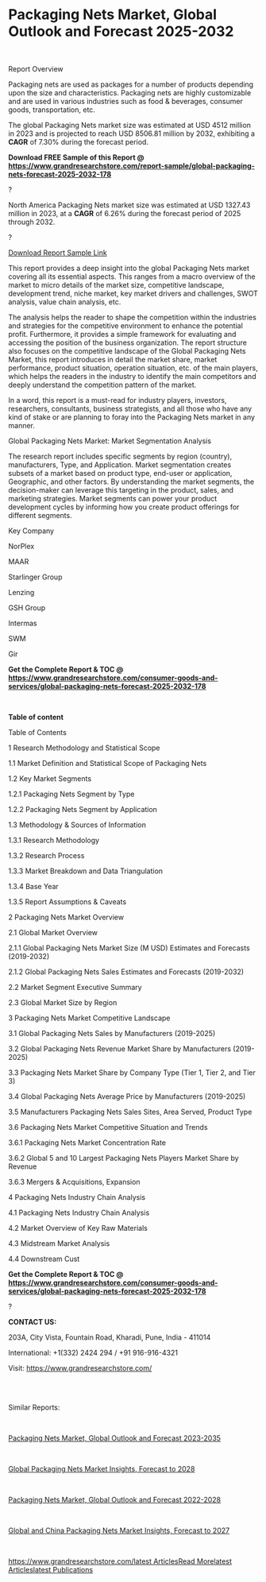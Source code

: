 <h1>Packaging Nets Market, Global Outlook and Forecast 2025-2032</h1><br/><p>Report Overview</p>
 
 
 
 <p>Packaging nets are used as packages for a number of products depending upon the size and characteristics. Packaging nets are highly customizable and are used in various industries such as food & beverages, consumer goods, transportation, etc.</p>
 
 
 
 <p>The global Packaging Nets market size was estimated at USD 4512 million in 2023 and is projected to reach USD 8506.81 million by 2032, exhibiting a <strong>CAGR</strong> of 7.30% during the forecast period.</p>
 
 
 
 <div><b>Download FREE Sample of this Report @ <a href="https://www.grandresearchstore.com/report-sample/global-packaging-nets-forecast-2025-2032-178">https://www.grandresearchstore.com/report-sample/global-packaging-nets-forecast-2025-2032-178</a></b></div>
 
 
 
 <p>? </p>
 
 
 
 <p>North America Packaging Nets market size was estimated at USD 1327.43 million in 2023, at a <strong>CAGR</strong> of 6.26% during the forecast period of 2025 through 2032.</p>
 
 
 
 <p>? </p>
 
 
 
 <p><a href="https://www.grandresearchstore.com/mr-admin/report-sample/global-packaging-nets-forecast-2025-2032-178">Download Report Sample Link</a></p>
 
 
 
 <p>This report provides a deep insight into the global Packaging Nets market covering all its essential aspects. This ranges from a macro overview of the market to micro details of the market size, competitive landscape, development trend, niche market, key market drivers and challenges, SWOT analysis, value chain analysis, etc.</p>
 
 
 
 <p>The analysis helps the reader to shape the competition within the industries and strategies for the competitive environment to enhance the potential profit. Furthermore, it provides a simple framework for evaluating and accessing the position of the business organization. The report structure also focuses on the competitive landscape of the Global Packaging Nets Market, this report introduces in detail the market share, market performance, product situation, operation situation, etc. of the main players, which helps the readers in the industry to identify the main competitors and deeply understand the competition pattern of the market.</p>
 
 
 
 <p>In a word, this report is a must-read for industry players, investors, researchers, consultants, business strategists, and all those who have any kind of stake or are planning to foray into the Packaging Nets market in any manner.</p>
 
 
 
 <p>Global Packaging Nets Market: Market Segmentation Analysis</p>
 
 
 
 <p>The research report includes specific segments by region (country), manufacturers, Type, and Application. Market segmentation creates subsets of a market based on product type, end-user or application, Geographic, and other factors. By understanding the market segments, the decision-maker can leverage this targeting in the product, sales, and marketing strategies. Market segments can power your product development cycles by informing how you create product offerings for different segments.</p>
 
 
 
 <p>Key Company</p>
 
 
 
 <p>NorPlex</p>
 
 
 
 <p>MAAR</p>
 
 
 
 <p>Starlinger Group</p>
 
 
 
 <p>Lenzing</p>
 
 
 
 <p>GSH Group</p>
 
 
 
 <p>Intermas</p>
 
 
 
 <p>SWM</p>
 
 
 
 <p>Gir</p>
 
 
 
 <div><b>Get the Complete Report & TOC @ <a href="https://www.grandresearchstore.com/consumer-goods-and-services/global-packaging-nets-forecast-2025-2032-178">https://www.grandresearchstore.com/consumer-goods-and-services/global-packaging-nets-forecast-2025-2032-178</a></b></div>
 
 
 
 <p><br />
 
 <b>Table of content</b></p>
 
 
 
 <p>Table of Contents<br />
 
 1 Research Methodology and Statistical Scope<br />
 
 1.1 Market Definition and Statistical Scope of Packaging Nets<br />
 
 1.2 Key Market Segments<br />
 
 1.2.1 Packaging Nets Segment by Type<br />
 
 1.2.2 Packaging Nets Segment by Application<br />
 
 1.3 Methodology & Sources of Information<br />
 
 1.3.1 Research Methodology<br />
 
 1.3.2 Research Process<br />
 
 1.3.3 Market Breakdown and Data Triangulation<br />
 
 1.3.4 Base Year<br />
 
 1.3.5 Report Assumptions & Caveats<br />
 
 2 Packaging Nets Market Overview<br />
 
 2.1 Global Market Overview<br />
 
 2.1.1 Global Packaging Nets Market Size (M USD) Estimates and Forecasts (2019-2032)<br />
 
 2.1.2 Global Packaging Nets Sales Estimates and Forecasts (2019-2032)<br />
 
 2.2 Market Segment Executive Summary<br />
 
 2.3 Global Market Size by Region<br />
 
 3 Packaging Nets Market Competitive Landscape<br />
 
 3.1 Global Packaging Nets Sales by Manufacturers (2019-2025)<br />
 
 3.2 Global Packaging Nets Revenue Market Share by Manufacturers (2019-2025)<br />
 
 3.3 Packaging Nets Market Share by Company Type (Tier 1, Tier 2, and Tier 3)<br />
 
 3.4 Global Packaging Nets Average Price by Manufacturers (2019-2025)<br />
 
 3.5 Manufacturers Packaging Nets Sales Sites, Area Served, Product Type<br />
 
 3.6 Packaging Nets Market Competitive Situation and Trends<br />
 
 3.6.1 Packaging Nets Market Concentration Rate<br />
 
 3.6.2 Global 5 and 10 Largest Packaging Nets Players Market Share by Revenue<br />
 
 3.6.3 Mergers & Acquisitions, Expansion<br />
 
 4 Packaging Nets Industry Chain Analysis<br />
 
 4.1 Packaging Nets Industry Chain Analysis<br />
 
 4.2 Market Overview of Key Raw Materials<br />
 
 4.3 Midstream Market Analysis<br />
 
 4.4 Downstream Cust</p>
 
 
 
 <div><b>Get the Complete Report & TOC @ <a href="https://www.grandresearchstore.com/consumer-goods-and-services/global-packaging-nets-forecast-2025-2032-178">https://www.grandresearchstore.com/consumer-goods-and-services/global-packaging-nets-forecast-2025-2032-178</a></b></div>
 
 
 
 <p>? </p>
 
 
 
 <p><b>CONTACT US:</b><br />
 
 203A, City Vista, Fountain Road, Kharadi, Pune, India - 411014<br />
 
 International: +1(332) 2424 294 / +91 916-916-4321<br />
 
 Visit: <a href="https://www.grandresearchstore.com/">https://www.grandresearchstore.com/</a><br />
 
 <br />
 
 <br />
 
 Similar Reports:<br />
 
 <br />
 
 <a href="https://www.grandresearchstore.com/consumer-goods-and-services/global-packaging-nets-forecast-2023-2035-204">Packaging Nets Market, Global Outlook and Forecast 2023-2035</a><br />
 
 <br />
 
 <a href="https://www.grandresearchstore.com/consumer-goods-and-services/global-packaging-nets-2028-79">Global Packaging Nets Market Insights, Forecast to 2028</a><br />
 
 <br />
 
 <a href="https://www.grandresearchstore.com/consumer-goods-and-services/global-packaging-nets-forecast-2022-2028-837">Packaging Nets Market, Global Outlook and Forecast 2022-2028</a><br />
 
 <br />
 
 <a href="https://www.grandresearchstore.com/consumer-goods-and-services/global-china-packaging-nets-2027-274">Global and China Packaging Nets Market Insights, Forecast to 2027</a><br />
 
 <br />
 
 <a href="https://gyeongbokgung.com">https://www.grandresearchstore.com/</a><a href="https://hallyeomaritime.com">latest Articles</a><a href="https://jingwansa.com">Read More</a><a href="https://nguoiviet.jp/">latest Articles</a><a href="https://www.intelmarketresearch.com/">latest Publications</a></p>